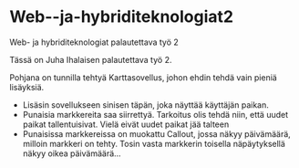 # Web--ja-hybriditeknologiat2
Web- ja hybriditeknologiat palautettava työ 2

Tässä on Juha Ihalaisen palautettava työ 2.

Pohjana on tunnilla tehtyä Karttasovellus, johon ehdin tehdä vain pieniä lisäyksiä.
- Lisäsin sovellukseen sinisen täpän, joka näyttää käyttäjän paikan.
- Punaisia markkereita saa siirrettyä. Tarkoitus olis tehdä niin, että uudet paikat tallentuisivat. Vielä eivät uudet paikat jää talteen
- Punaisissa markkereissa on muokattu Callout, jossa näkyy päivämäärä, milloin markkeri on tehty. Tosin vasta markkerin toisella näpäytyksellä näkyy oikea päivämäärä...

